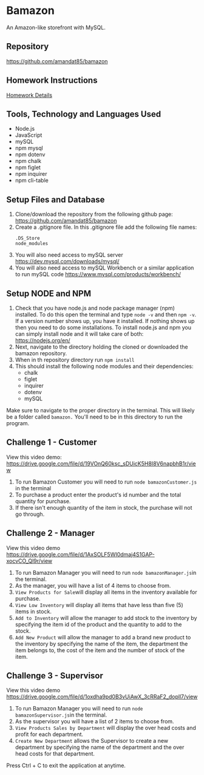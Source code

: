 # Bamazon
An Amazon-like storefront with MySQL. 

## Repository
https://github.com/amandat85/bamazon

## Homework Instructions
[Homework Details](homework_instructions.md)

## Tools, Technology and Languages Used
* Node.js
* JavaScript
* mySQL
* npm mysql
* npm dotenv
* npm chalk
* npm figlet
* npm inquirer
* npm cli-table

## Setup Files and Database
 1. Clone/download the repository from the following github page: https://github.com/amandat85/bamazon
 2. Create a .gitignore file. In this .gitignore file add the following file names:
    ```
    .DS_Store
    node_modules
    ```
3. You will also need access to mySQL server https://dev.mysql.com/downloads/mysql/
4. You will also need access to mySQL Workbench or a similar application to run mySQL code https://www.mysql.com/products/workbench/     

## Setup NODE and NPM
1. Check that you have node.js and node package manager (npm) installed. To do this open the terminal and type `node -v` and then `npm -v`. If a version number shows up, you have it installed. If nothing shows up then you need to do some installations. To install node.js and npm you can simply install node and it will take care of both: https://nodejs.org/en/
2. Next, navigate to the directory holding the cloned or downloaded the bamazon repository.
3. When in th repository directory run `npm install`
4. This should install the following node modules and their dependencies:
    * chalk
    * figlet
    * inquirer
    * dotenv
    * mySQL

Make sure to navigate to the proper directory in the terminal. This will likely be a folder called `bamazon.` You'll need to be in this directory to run the program.

## Challenge 1 - Customer
View this video demo: https://drive.google.com/file/d/19VOnQ60ksc_sDUicK5H8I8V6napbhB1r/view
1. To run Bamazon Customer you will need to run `node bamazonCustomer.js` in the terminal
2. To purchase a product enter the product's id number and the total quantity for purchase.
3. If there isn't enough quantity of the item in stock, the purchase will not go through.

## Challenge 2 - Manager
View this video demo https://drive.google.com/file/d/1AxSOLF5WI0dmaj4S1GAP-xocvCO_Ql9r/view
1. To run Bamazon Manager you will need to run `node bamazonManager.js`in the terminal.
2. As the manager, you will have a list of 4 items to choose from.
3. `View Products for Sale`will display all items in the inventory available for purchase.
4. `View Low Inventory` will display all items that have less than five (5) items in stock.
5. `Add to Inventory` will allow the manager to add stock to the inventory by specifying the item id of the product and the quantity to add to the stock.
6. `Add New Product` will allow the manager to add a brand new product to the inventory by specifying the name of the item, the department the item belongs to, the cost of the item and the number of stock of the item.

## Challenge 3 - Supervisor
View this video demo https://drive.google.com/file/d/1oxdha9pd0B3vUiAwX_3cRRaF2_dopll7/view
1. To run Bamazon Manager you will need to run `node bamazonSupervisor.js`in the terminal.
2. As the supervisor you will have a list of 2 items to choose from.
3. `View Products Sales by Department` will display the over head costs and profit for each department.
4. `Create New Department` allows the Supervisor to create a new department by specifying the name of the department and the over head costs for that department.


Press Ctrl + C to exit the application at anytime.
